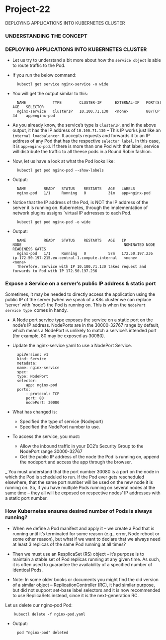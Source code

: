 # Project-22
DEPLOYING APPLICATIONS INTO KUBERNETES CLUSTER

### UNDERSTANDING THE CONCEPT

### DEPLOYING APPLICATIONS INTO KUBERNETES CLUSTER

- Let us try to understand a bit more about how the `service object` is able to route traffic to the Pod.

- If you run the below command:

        kubectl get service nginx-service -o wide

- You will get the output similar to this:

        NAME            TYPE        CLUSTER-IP      EXTERNAL-IP   PORT(S)   AGE   SELECTOR
        nginx-service   ClusterIP   10.100.71.130   <none>        80/TCP    4d    app=nginx-pod



- As you already know, the service’s type is `ClusterIP`, and in the above output, it has the IP address of `10.100.71.130` – This IP works just like an `internal loadbalancer`. It accepts requests and forwards it to an IP address of any Pod that has the respective `selector label`. In this case, it is `app=nginx-pod`. If there is more than one Pod with that label, service will distribute the traffic to all theese pods in a Round Robin fashion.

- Now, let us have a look at what the Pod looks like:

        kubectl get pod nginx-pod --show-labels

- Output:


        NAME        READY   STATUS    RESTARTS   AGE   LABELS
        nginx-pod   1/1     Running   0          31m   app=nginx-pod


- Notice that the IP address of the Pod, is NOT the IP address of the server it is running on. Kubernetes, through the implementation of network plugins assigns `virtual IP adrresses to each Pod.


        kubectl get pod nginx-pod -o wide


- Output:

        NAME        READY   STATUS    RESTARTS   AGE   IP               NODE                                              NOMINATED NODE   READINESS GATES
        nginx-pod   1/1     Running   0          57m   172.50.197.236   ip-172-50-197-215.eu-central-1.compute.internal   <none>           <none>
        Therefore, Service with IP 10.100.71.130 takes request and forwards to Pod with IP 172.50.197.236


### Expose a Service on a server’s public IP address & static port

Sometimes, it may be needed to directly access the application using the public IP of the server (when we speak of a K8s cluster we can replace ‘server’ with ‘node’) the Pod is running on. This is when the `NodePort service type `comes in handy.

- A Node port service type exposes the service on a static port on the node’s IP address. NodePorts are in the 30000-32767 range by default, which means a NodePort is unlikely to match a service’s intended port (for example, 80 may be exposed as 30080).

- Update the nginx-service yaml to use a NodePort Service.

        apiVersion: v1
        kind: Service
        metadata:
        name: nginx-service
        spec:
        type: NodePort
        selector:
            app: nginx-pod
        ports:
            - protocol: TCP
            port: 80
            nodePort: 30080


- What has changed is:

    * Specified the type of service (Nodeport)
    * Specified the NodePort number to use.


- To access the service, you must:

    * Allow the inbound traffic in your EC2’s Security Group to the NodePort range 30000-32767
    * Get the public IP address of the node the Pod is running on, append the nodeport and access the app through the browser.

_ You must understand that the port number 30080 is a port on the node in which the Pod is scheduled to run. If the Pod ever gets rescheduled elsewhere, that the same port number will be used on the new node it is running on. So, if you have multiple Pods running on several nodes at the same time – they all will be exposed on respective nodes’ IP addresses with a static port number.





### How Kubernetes ensures desired number of Pods is always running?

- When we define a Pod manifest and apply it – we create a Pod that is running until it’s terminated for some reason (e.g., error, Node reboot or some other reason), but what if we want to declare that we always need at least 3 replicas of the same Pod running at all times? 

- Then we must use an ResplicaSet (RS) object – it’s purpose is to maintain a stable set of Pod replicas running at any given time. As such, it is often used to guarantee the availability of a specified number of identical Pods.

- Note: In some older books or documents you might find the old version of a similar object – ReplicationController (RC), it had similar purpose, but did not support set-base label selectors and it is now recommended to use ReplicaSets instead, since it is the next-generation RC.

Let us delete our nginx-pod Pod:

        kubectl delete -f nginx-pod.yaml

- Output:

        pod "nginx-pod" deleted

